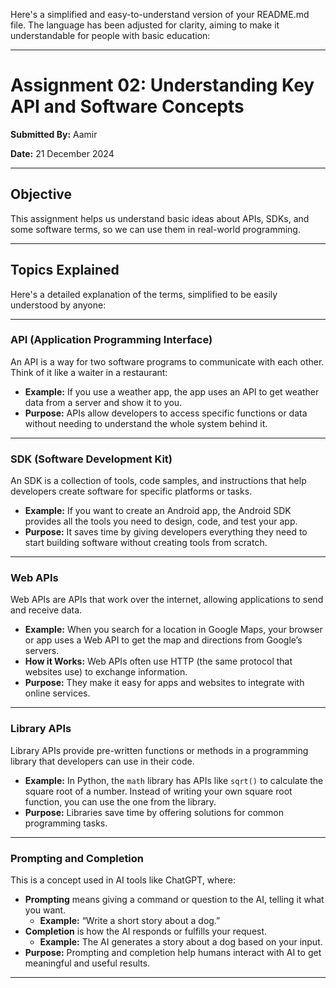 Here's a simplified and easy-to-understand version of your README.md file. The language has been adjusted for clarity, aiming to make it understandable for people with basic education:

---

# Assignment 02: Understanding Key API and Software Concepts  

**Submitted By:** Aamir  

**Date:** 21 December 2024  

---

## Objective  

This assignment helps us understand basic ideas about APIs, SDKs, and some software terms, so we can use them in real-world programming.  

---

## Topics Explained  

Here's a detailed explanation of the terms, simplified to be easily understood by anyone:

---

### **API (Application Programming Interface)**  
An API is a way for two software programs to communicate with each other. Think of it like a waiter in a restaurant:  
- **Example:** If you use a weather app, the app uses an API to get weather data from a server and show it to you.  
- **Purpose:** APIs allow developers to access specific functions or data without needing to understand the whole system behind it.

---

### **SDK (Software Development Kit)**  
An SDK is a collection of tools, code samples, and instructions that help developers create software for specific platforms or tasks.  
- **Example:** If you want to create an Android app, the Android SDK provides all the tools you need to design, code, and test your app.  
- **Purpose:** It saves time by giving developers everything they need to start building software without creating tools from scratch.

---

### **Web APIs**  
Web APIs are APIs that work over the internet, allowing applications to send and receive data.  
- **Example:** When you search for a location in Google Maps, your browser or app uses a Web API to get the map and directions from Google’s servers.  
- **How it Works:** Web APIs often use HTTP (the same protocol that websites use) to exchange information.  
- **Purpose:** They make it easy for apps and websites to integrate with online services.

---

### **Library APIs**  
Library APIs provide pre-written functions or methods in a programming library that developers can use in their code.  
- **Example:** In Python, the `math` library has APIs like `sqrt()` to calculate the square root of a number. Instead of writing your own square root function, you can use the one from the library.  
- **Purpose:** Libraries save time by offering solutions for common programming tasks.

---

### **Prompting and Completion**  
This is a concept used in AI tools like ChatGPT, where:  
- **Prompting** means giving a command or question to the AI, telling it what you want.  
  - **Example:** “Write a short story about a dog.”  
- **Completion** is how the AI responds or fulfills your request.  
  - **Example:** The AI generates a story about a dog based on your input.  
- **Purpose:** Prompting and completion help humans interact with AI to get meaningful and useful results.

---

